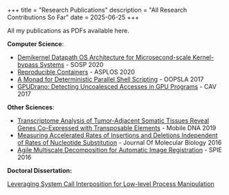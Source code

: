 +++
title = "Research Publications"
description = "All Research Contributions So Far"
date = 2025-06-25
+++

All my publications as PDFs available here.

**Computer Science**:
- [Demikernel Datapath OS Architecture for Microsecond-scale Kernel-bypass Systems](/resources/publications/demikernel.pdf) - SOSP 2020
- [Reproducible Containers](/resources/publications/dettrace.pdf) - ASPLOS 2020
- [A Monad for Deterministic Parallel Shell Scripting](/resources/publications/detflow.pdf) - OOPSLA 2017
- [GPUDrano: Detecting Uncoalesced Accesses in GPU Programs](/resources/publications/gpudrano.pdf) - CAV 2017

**Other Sciences**:
- [Transcriptome Analysis of Tumor-Adjacent Somatic Tissues Reveal Genes Co-Expressed with Transposable Elements](/resources/publications/indels.pdf) - Mobile DNA 2019
- [Measuring Accelerated Rates of Insertions and Deletions Independent of Rates of Nucleotide Substitution](/resources/publications/indels.pdf) - Journal Of Molecular Biology 2016
- [Agile Multiscale Decomposition for Automatic Image Registration](/resources/publications/shearlets.pdf) - SPIE 2016

**Doctoral Dissertation:**

[Leveraging System Call Interposition for Low-level Process Manipulation](/resources/publications/dissertation.pdf)
